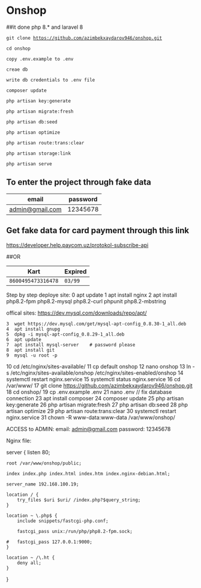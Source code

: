# Onshop

##it done php 8.* and laravel 8

<code>git clone https://github.com/azimbekxaydarov946/onshop.git</code>

<code>cd onshop</code>

<code>copy .env.example to .env</code>

<code>creae db</code>

<code>write db credentials to .env file</code>

<code>composer update</code>

<code>php artisan key:generate</code>

<code>php artisan migrate:fresh</code>

<code>php artisan db:seed</code>

<code>php artisan optimize</code>

<code>php artisan route:trans:clear</code>

<code>php artisan storage:link</code>

<code>php artisan serve</code>

## To enter the project through fake data

|           email         |  password |
|-------------------------|-----------|
|      admin@gmail.com    | 12345678  |

## Get fake data for card payment through this link

<a>https://developer.help.paycom.uz/protokol-subscribe-api</a>

##OR

|               Kart            |     Expired    |
|-------------------------------|----------------|
|      ```8600495473316478```   |   ```03/99```  |




Step by step deploye site:
    0 apt update
    1  apt install nginx
    2  apt install php8.2-fpm php8.2-mysql php8.2-curl phpunit php8.2-mbstring

offical sites: https://dev.mysql.com/downloads/repo/apt/ 

    3  wget https://dev.mysql.com/get/mysql-apt-config_0.8.30-1_all.deb
    4  apt install gnupg
    5  dpkg -i mysql-apt-config_0.8.29-1_all.deb 
    6  apt update
    7  apt install mysql-server    # password please
    8  apt install git 
    9  mysql -u root -p
   10  cd /etc/nginx/sites-available/
   11  cp default onshop
   12  nano onshop 
   13  ln -s /etc/nginx/sites-available/onshop /etc/nginx/sites-enabled/onshop
   14  systemctl restart nginx.service 
   15  systemctl status nginx.service 
   16  cd /var/www/
   17  git clone https://github.com/azimbekxaydarov946/onshop.git
   18  cd onshop/
   19  cp .env.example .env
   21  nano .env                                           // fix database connection
   23  apt install composer 
   24  composer update
   25  php artisan key:generate
   26  php artisan migrate:fresh
   27  php artisan db:seed
   28  php artisan optimize
   29  php artisan route:trans:clear
   30  systemctl restart nginx.service 
   31  chown -R www-data:www-data /var/www/onshop/


ACCESS to ADMIN:
email: admin@gmail.com
password: 12345678
  

Nginx file:

server {
	listen 80;

	root /var/www/onshop/public;

	index index.php index.html index.htm index.nginx-debian.html;

	server_name 192.168.100.19;

	location / {
		try_files $uri $uri/ /index.php?$query_string;
	}

	location ~ \.php$ {
		include snippets/fastcgi-php.conf;

		fastcgi_pass unix:/run/php/php8.2-fpm.sock;

	#	fastcgi_pass 127.0.0.1:9000;
	}

	location ~ /\.ht {
		deny all;
	}
}

